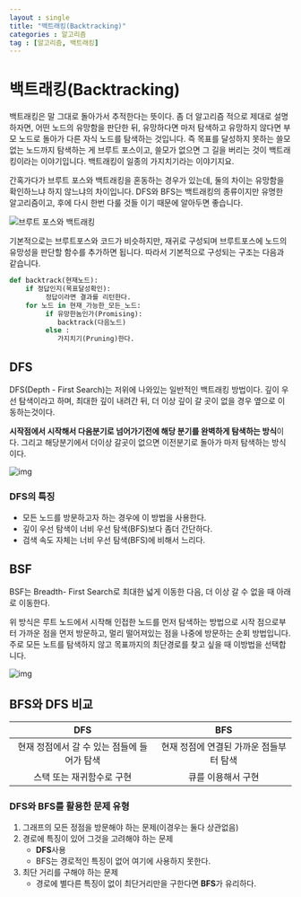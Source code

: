 ```yaml
---
layout : single
title: "백트래킹(Backtracking)"
categories : 알고리즘
tag : [알고리즘, 백트래킹]
---
```




# 백트래킹(Backtracking)

백트래킹은 말 그대로 돌아가서 추적한다는 뜻이다. 좀 더 알고리즘 적으로 제대로 설명하자면, 어떤 노드의 유망함을 판단한 뒤, 유망하다면 마저 탐색하고 유망하지 않다면 부모 노드로 돌아가 다른 자식 노드를 탐색하는 것입니다. 즉 목표를 달성하지 못하는 쓸모없는 노드까지 탐색하는 게 브루트 포스이고, 쓸모가 없으면 그 길을 버리는 것이 백트래킹이라는 이야기입니다. 백트래킹이 일종의 가지치기라는 이야기지요.

간혹가다가 브루트 포스와 백트래킹을 혼동하는 경우가 있는데, 둘의 차이는 유망함을 확인하느냐 하지 않느냐의 차이입니다. DFS와 BFS는 백트래킹의 종류이지만 유명한 알고리즘이고, 후에 다시 한번 다룰 것들 이기 때문에 알아두면 좋습니다.

![브루트 포스와 백트래킹](https://mblogthumb-phinf.pstatic.net/20160121_2/msnayana_1453351668668DMXlr_JPEG/00000.jpg?type=w2)

기본적으로는 브루트포스와 코드가 비슷하지만, 재귀로 구성되며 브루트포스에 노드의 유망성을 판단할 함수를 추가하면 됩니다. 따라서 기본적으로 구성되는 구조는 다음과 같습니다.

```python
def backtrack(현재노드):
	if 정답인지(목표달성확인):
		 정답이라면 결과를 리턴한다.
	for 노드 in 현재_가능한_모든_노드:
	     if 유망한놈인가(Promising):
            backtrack(다음노드)
         else :
            가지치기(Pruning)한다.
```

## DFS

DFS(Depth - First Search)는 저위에 나와있는 일반적인 백트래킹 방법이다. 깊이 우선 탐색이라고 하며, 최대한 깊이 내려간 뒤, 더 이상 깊이 갈 곳이 없을 경우 옆으로 이동하는것이다.

**시작점에서 시작해서 다음분기로 넘어가기전에 해당 분기를 완벽하게 탐색하는 방식**이다. 그리고 해당분기에서 더이상 갈곳이 없으면 이전분기로 돌아가 마저 탐색하는 방식이다.

![img](https://blog.kakaocdn.net/dn/xC9Vq/btqB8n5A25K/GyOf4iwqu8euOyhwtFuyj1/img.gif)

### DFS의 특징

- 모든 노드를 방문하고자 하는 경우에 이 방법을 사용한다.
- 깊이 우선 탐색이 너비 우선 탐색(BFS)보다 좀더 간단하다.
- 검색 속도 자체는 너비 우선 탐색(BFS)에 비해서 느리다.

## BSF

BSF는 Breadth- First Search로 최대한 넓게 이동한 다음, 더 이상 갈 수 없을 때 아래로 이동한다.

위 방식은 루트 노드에서 시작해 인접한 노드를 먼저 탐색하는 방법으로 시작 점으로부터 가까운 점을 먼저 방문하고, 멀리 떨어져있는 점을 나중에 방문하는 순회 방법입니다. 주로 모든 노트를 탐색하지 않고 목표까지의 최단경로를 찾고 싶을 때 이방법을 선택합니다.

![img](https://blog.kakaocdn.net/dn/c305k7/btqB5E2hI4r/ea7vFo08tkDYo4c8wkfVok/img.gif)

## BFS와 DFS 비교

|                     DFS                      |                   BFS                   |
| :------------------------------------------: | :-------------------------------------: |
| 현재 정점에서 갈 수 있는 점들에  들어가 탐색 | 현재 정점에 연결된 가까운 점들부터 탐색 |
|          스택 또는 재귀함수로 구현           |           큐를 이용해서 구현            |

### DFS와 BFS를 활용한 문제 유형

1. 그래프의 모든 정점을 방문해야 하는 문제(이경우는 둘다 상관없음)
2. 경로에 특징이 있어 그것을 고려해야 하는 문제 
   - **DFS**사용
   - BFS는 경로적인 특징이 없어 여기에 사용하지 못한다.
3. 최단 거리를 구해야 하는 문제
   - 경로에 별다른 특징이 없이 최단거리만을 구한다면 **BFS**가 유리하다.